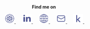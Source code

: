 <h2 align='center'></h2>

<p align="center">
  <b>Find me on</b>&nbsp;&nbsp;&nbsp;&nbsp;&nbsp;
</p>

<p align="center">
  
  <a href="https://scholar.google.com/citations?hl=en&user=EHeD3JIAAAAJ">
    <img src="images/icons/icons8-google-scholar-50 (1).png" width="30px"/>
  </a>&nbsp;&nbsp;&nbsp;&nbsp;  
  
  <a href="https://www.linkedin.com/in/konstantinos-nikoletos/">
    <img src="./images/icons/icons8-linkedin-2-30.png" width="30px"/>
  </a>&nbsp;&nbsp;&nbsp;&nbsp;  
  
  <a href="https://nikoletos-k.github.io/">
    <img src="./images/icons/icons8-website-50.png" width="30px"/>
  </a>&nbsp;&nbsp;&nbsp;&nbsp;  
  
  <a href="mailto:nikoletos.kon@gmail.com/">
    <img src="./images/icons/icons8-email-48.png" width="30px"/>
  </a>&nbsp;&nbsp;&nbsp;&nbsp;  
  
  <a href="https://www.kaggle.com/nikoletosk/">
    <img src="./images/icons/icons8-kaggle-32.png" width="30px"/>
  </a>&nbsp;&nbsp;&nbsp;&nbsp;  
  
</p>

<h2 align='center'></h2>

